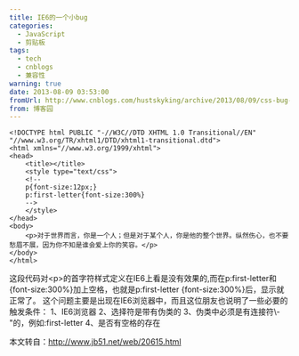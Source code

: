 ```yaml
---
title: IE6的一个小bug
categories:
  - JavaScript
  - 剪贴板
tags:
  - tech
  - cnblogs
  - 兼容性
warning: true
date: 2013-08-09 03:53:00
fromUrl: http://www.cnblogs.com/hustskyking/archive/2013/08/09/css-bug-in-IE6.html
from: 博客园
---
```




```
<!DOCTYPE html PUBLIC "-//W3C//DTD XHTML 1.0 Transitional//EN" "//www.w3.org/TR/xhtml1/DTD/xhtml1-transitional.dtd">
<html xmlns="//www.w3.org/1999/xhtml">
<head>
    <title></title>
    <style type="text/css">
    <!--
    p{font-size:12px;}
    p:first-letter{font-size:300%}
    -->
    </style>
</head> 
<body>
    <p>对于世界而言，你是一个人；但是对于某个人，你是他的整个世界。纵然伤心，也不要愁眉不展，因为你不知是谁会爱上你的笑容。</p>
</body>
</html>

```

<p><span>这段代码对&lt;p&gt;的首字符样式定义在IE6上看是没有效果的,而在p:first-letter和{font-size:300%}加上空格，也就是p:first-letter {font-size:300%}后，显示就正常了。&nbsp;</span><span>这个问题主要是出现在IE6浏览器中，而且这位朋友也说明了一些必要的触发条件：&nbsp;</span><span>1、IE6浏览器&nbsp;</span><span>2、选择符是带有伪类的&nbsp;</span><span>3、伪类中必须是有连接符\-"的，例如:first-letter&nbsp;</span><span>4、是否有空格的存在</span></p>


<p><span>本文转自：<a href="http://www.jb51.net/web/20615.html">http://www.jb51.net/web/20615.html</a></span></p>